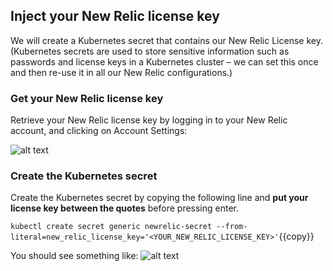 

## Inject your New Relic license key

We will create a Kubernetes secret that contains our New Relic License key. (Kubernetes secrets are used to store sensitive information such as passwords and license keys in a Kubernetes cluster – we can set this once and then re-use it in all our New Relic configurations.)

### Get your New Relic license key
Retrieve your New Relic license key by logging in to your New Relic account, and clicking on Account Settings:

![alt text](https://github.com/polfliet/katacoda-scenarios/blob/master/kubernetes/assets/license.png?raw=true "License key")

### Create the Kubernetes secret
Create the Kubernetes secret by copying the following line and **put your license key between the quotes** before pressing enter.

`kubectl create secret generic newrelic-secret --from-literal=new_relic_license_key='<YOUR_NEW_RELIC_LICENSE_KEY>'`{{copy}}

You should see something like:
![alt text](https://github.com/polfliet/katacoda-scenarios/blob/master/kubernetes/assets/secret.png?raw=true "Secret")

